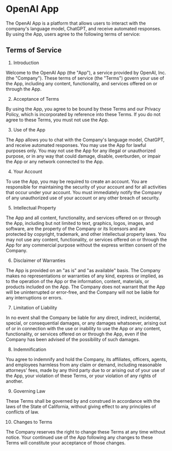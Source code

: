 # OpenAI App

The OpenAI App is a platform that allows users to interact with the company's language model, ChatGPT, and receive automated responses. By using the App, users agree to the following terms of service:

## Terms of Service

1. Introduction

Welcome to the OpenAI App (the "App"), a service provided by OpenAI, Inc. (the "Company"). These terms of service (the "Terms") govern your use of the App, including any content, functionality, and services offered on or through the App.

2. Acceptance of Terms

By using the App, you agree to be bound by these Terms and our Privacy Policy, which is incorporated by reference into these Terms. If you do not agree to these Terms, you must not use the App.

3. Use of the App

The App allows you to chat with the Company's language model, ChatGPT, and receive automated responses. You may use the App for lawful purposes only. You may not use the App for any illegal or unauthorized purpose, or in any way that could damage, disable, overburden, or impair the App or any network connected to the App.

4. Your Account

To use the App, you may be required to create an account. You are responsible for maintaining the security of your account and for all activities that occur under your account. You must immediately notify the Company of any unauthorized use of your account or any other breach of security.

5. Intellectual Property

The App and all content, functionality, and services offered on or through the App, including but not limited to text, graphics, logos, images, and software, are the property of the Company or its licensors and are protected by copyright, trademark, and other intellectual property laws. You may not use any content, functionality, or services offered on or through the App for any commercial purpose without the express written consent of the Company.

6. Disclaimer of Warranties

The App is provided on an "as is" and "as available" basis. The Company makes no representations or warranties of any kind, express or implied, as to the operation of the App or the information, content, materials, or products included on the App. The Company does not warrant that the App will be uninterrupted or error-free, and the Company will not be liable for any interruptions or errors.

7. Limitation of Liability

In no event shall the Company be liable for any direct, indirect, incidental, special, or consequential damages, or any damages whatsoever, arising out of or in connection with the use or inability to use the App or any content, functionality, or services offered on or through the App, even if the Company has been advised of the possibility of such damages.

8. Indemnification

You agree to indemnify and hold the Company, its affiliates, officers, agents, and employees harmless from any claim or demand, including reasonable attorneys' fees, made by any third party due to or arising out of your use of the App, your violation of these Terms, or your violation of any rights of another.

9. Governing Law

These Terms shall be governed by and construed in accordance with the laws of the State of California, without giving effect to any principles of conflicts of law.

10. Changes to Terms

The Company reserves the right to change these Terms at any time without notice. Your continued use of the App following any changes to these Terms will constitute your acceptance of those changes.
